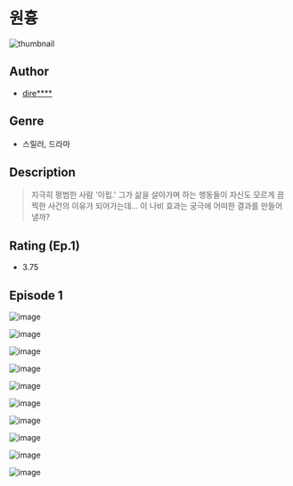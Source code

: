 # 원흉
![thumbnail](https://image-comic.pstatic.net/user_contents_data/challenge_comic/2023/05/23/343801/upload_3703140006372914481_480x623.jpeg)

## Author
- [dire****](https://comic.naver.com/artistTitle?id=343801)

## Genre
- 스릴러, 드라마

## Description
> 지극히 평범한 사람 '이립.' 그가 삶을 살아가며 하는 행동들이 자신도 모르게 끔찍한 사건의 이유가 되어가는데... 이 나비 효과는 궁극에 어떠한 결과를 만들어 낼까?


## Rating (Ep.1)
- 3.75

## Episode 1
![image](https://image-comic.pstatic.net/user_contents_data/challenge_comic/2023/05/23/343801/upload_7305510612910891873.jpeg)

![image](https://image-comic.pstatic.net/user_contents_data/challenge_comic/2023/05/23/343801/upload_7219325398228874850.jpeg)

![image](https://image-comic.pstatic.net/user_contents_data/challenge_comic/2023/05/23/343801/upload_3486410871308169527.jpeg)

![image](https://image-comic.pstatic.net/user_contents_data/challenge_comic/2023/05/23/343801/upload_3474916581798326582.jpeg)

![image](https://image-comic.pstatic.net/user_contents_data/challenge_comic/2023/05/23/343801/upload_7161912415044514145.jpeg)

![image](https://image-comic.pstatic.net/user_contents_data/challenge_comic/2023/05/23/343801/upload_3616500667618911544.jpeg)

![image](https://image-comic.pstatic.net/user_contents_data/challenge_comic/2023/05/23/343801/upload_7233735618979902772.jpeg)

![image](https://image-comic.pstatic.net/user_contents_data/challenge_comic/2023/05/23/343801/upload_3978144555427063097.jpeg)

![image](https://image-comic.pstatic.net/user_contents_data/challenge_comic/2023/05/23/343801/upload_4048848422296511798.jpeg)

![image](https://image-comic.pstatic.net/user_contents_data/challenge_comic/2023/05/23/343801/upload_7075775351258441318.jpeg)

